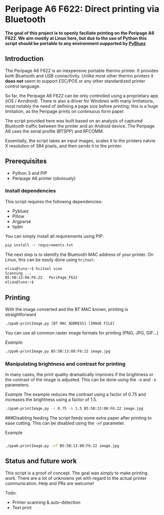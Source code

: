 # Peripage A6 F622: Direct printing via Bluetooth 

**The goal of this project is to openly faciliate printing on the Peripage A6 F622. We aim mostly at Linux here, but due to the use of Python this script should be portable to any environment supported by [PyBluez](https://github.com/pybluez/pybluez)**

## Introduction
The Peripage A6 F622 is an inexpensive portable thermo printer. It provides both Bluetooth and USB connectivity. Unlike most other thermo printers it **does not** seem to support ESC/POS or any other standardized printer control language. 

So far, the Peripage A6 F622 can be only controlled using a proprietary app (iOS / Anndroid). There is also a driver for Windows with many limitations, most notably the need of defining a page size before printing; this is a huge limitation, as the Peripage prints on continuous form paper.

The script provided here was built based on an analysis of captured Bluetooth traffic between the printer and an Android device. The Peripage A6 uses the serial profile (BTSPP) and RFCOMM. 

Essentially, the script takes an input images, scales it to the printers natvie X resolution of 384 pixels, and then sends it to the printer.

## Prerequisites

- Python 3 and PIP
- Peripage A6 printer (obviously)

### Install dependencies

This script requires the following dependencies:
- Pybluez
- Pillow
- Argparse
- tqdm

You can simply install all requirements using PIP:

```bash
pip install -r requirements.txt
```

The next step is to identify the Bluetooth MAC address of your printer. On Linux, this can be easily done using `hcitool`:

```bash
elias@luna:~$ hcitool scan
Scanning ...
B5:5B:13:08:F6:22	PeriPage_F622
elias@luna:~$ 
```
## Printing
With the image converted and the BT MAC known, printing is straightforward
```bash
./ppa6-printImage.py [BT MAC ADDRESS] [IMAGE FILE]
``` 
You can use all common raster image formats for printing (PNG, JPG, GIF...)

*Example*
```bash
./ppa6-printImage.py B5:5B:13:08:F6:22 image.jpg
``` 

### Manipulating brightness and contrast for printing
In many cases, the print quality dramatically improves if the brightness or the contrast
of the image is adjusted. This can be done using the `-b` and `-b` parameters.

*Example*
The example reduces the contrast using a factor of 0.75 and increases the brightness using a factor of 1.5.

```bash
./ppa6-printImage.py -c 0.75 -b 1.5 B5:5B:13:08:F6:22 image.jpg
```

###Disabling feeding
The script feeds some extra paper after printing to ease cutting. This can be disabled using the `-nf` parameter.

Example
```bash

./ppa6-printImage.py -nf B5:5B:13:08:F6:22 image.jpg
```

## Status and future work

This script is a proof of concept. The goal was simply to make printing work. There are a lot of unknowns yet with regard to the actual printer communication. Help and PRs are welcome!

Todo:
- Printer scanning & auto-detection
- Text print

